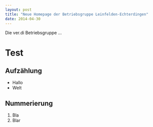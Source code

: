 ```yaml
---
layout: post
title: "Neue Homepage der Betriebsgruppe Leinfelden-Echterdingen"
date: 2014-04-30
---
```


Die ver.di Betriebsgruppe ...

# Test

## Aufzählung
* Hallo
* Welt

## Nummerierung
1. Bla
1. Blar
